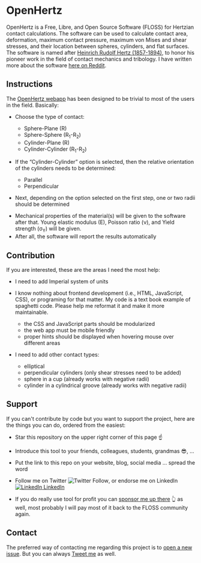 # OpenHertz

OpenHertz is a Free, Libre, and Open Source Software (FLOSS) for Hertzian contact calculations. The software can be used to calculate contact area, deformation, maximum contact pressure, maximum von Mises and shear stresses, and their location between spheres, cylinders, and flat surfaces. The software is named after [Heinrich Rudolf Hertz (1857-1894)](https://en.wikipedia.org/wiki/Heinrich_Hertz), to honor his pioneer work in the field of contact mechanics and tribology. I have written more about the software [here on Reddit](https://www.reddit.com/r/MechanicalEngineering/comments/m0r66y/introducing_openhertz_opensource_hertzian_contact/?utm_source=share&utm_medium=web2x&context=3).

## Instructions

The [OpenHertz webapp](https://foadsf.github.io/OpenHertz/) has been designed to be trivial to most of the users in the field. Basically:

<!-- ## Installation

- No installation is required. Just go to [the website](https://foadsf.github.io/OpenHertz/) and start using it.

- But if you want to use it locally, download this repository in ZIP format and unarchive it somewhere on your computer.

<!-- ![Download the zip](pics/download.png) -->
<!-- <pre>
<p align="center">
  <img src="pics/download.png" width="350" title="Download the zip">
</p>
</pre> -->

<!-- ## Instructions

- run the `index.html` file -->

- Choose the type of contact:

  - Sphere-Plane (R)
  - Sphere-Sphere (R<sub>1</sub>-R<sub>2</sub>)
  - Cylinder-Plane (R)
  - Cylinder-Cylinder (R<sub>1</sub>-R<sub>2</sub>)

- If the “Cylinder-Cylinder” option is selected, then the relative orientation of the cylinders needs to be determined:
  - Parallel
  - Perpendicular
    <!-- * Angled (α) -->

- Next, depending on the option selected on the first step, one or two radii should be determined
<!-- - If the two sides of the contact are different materials or the same will be determined next. -->
- Mechanical properties of the material(s) will be given to the software after that. Young elastic modulus (E), Poisson ratio (ν), and Yield strength (σ<sub>Y</sub>) will be given.
- After all, the software will report the results automatically

<!-- ## FAQ: -->

<!-- - Why not supporting the imperial system of units? Please grow up, US! -->
<!-- - Why not have a graphical user interface (GUI)? Who knows, maybe in the future it will be added -->
<!-- - Why writing a software in PowerShell? It seems like the only scripting language included in all the Windows corporate machines that the potential audience of this software use. -->

## Contribution

If you are interested, these are the areas I need the most help:

- I need to add Imperial system of units
- I know nothing about frontend development (i.e., HTML, JavaScript, CSS), or programing for that matter. My code is a text book example of spaghetti code. Please help me reformat it and make it more maintainable.
  - the CSS and JavaScript parts should be modularized
  - the web app must be mobile friendly
  - proper hints should be displayed when hovering mouse over different areas
- I need to add other contact types:

  - elliptical
  - perpendicular cylinders (only shear stresses need to be added)
  - sphere in a cup (already works with negative radii)
  - cylinder in a cylindrical groove (already works with negative radii)

## Support

If you can't contribute by code but you want to support the project, here are the things you can do, ordered from the easiest:

- Star this repository on the upper right corner of this page ☝
- Introduce this tool to your friends, colleagues, students, grandmas 😎, ...
- Put the link to this repo on your website, blog, social media ... spread the word
- Follow me on Twitter ![Twitter Follow](https://img.shields.io/twitter/follow/fsfarimani?label=Follow&style=social), or endorse me on LinkedIn [![LinkedIn](https://i.stack.imgur.com/gVE0j.png) LinkedIn](https://www.linkedin.com/in/fsfarimani/)

- If you do really use tool for profit you can [sponsor me up there](https://github.com/sponsors/Foadsf) 👆 as well, most probably I will pay most of it back to the FLOSS community again.

## Contact

The preferred way of contacting me regarding this project is to [open a new issue](https://github.com/Foadsf/OpenHertz/issues). But you can always [Tweet me](https://twitter.com/fsfarimani) as well.

<!-- ## Glossary

### Hardness

- Brinell - HB
- Rockwell C - HRC
- Rockwell B - HRB
- Vickers - HV -->
